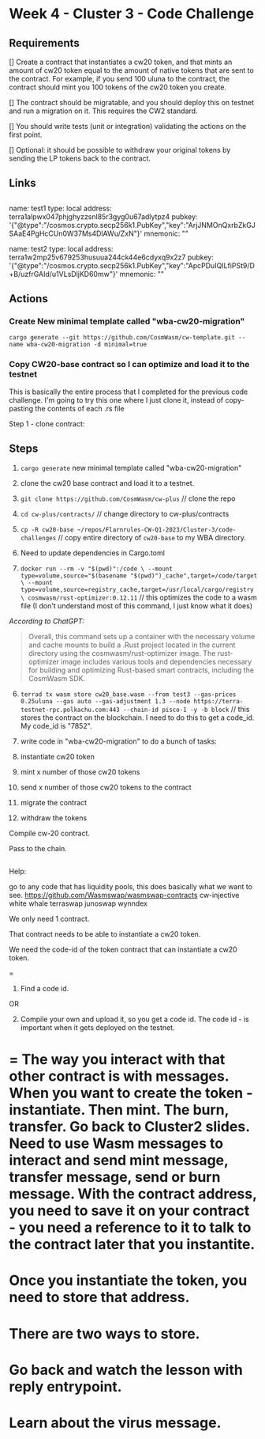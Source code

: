 # Week 4 - Cluster 3 - Code Challenge

## Requirements

[] Create a contract that instantiates a cw20 token, and that mints an amount of cw20 token equal to the amount of native tokens that are sent to the contract. For example, if you send 100 uluna to the contract, the contract should mint you 100 tokens of the cw20 token you create. 

[] The contract should be migratable, and you should deploy this on testnet and run a migration on it. This requires the CW2 standard.

[] You should write tests (unit or integration) validating the actions on the first point. 

[] Optional: it should be possible to withdraw your original tokens by sending the LP tokens back to the contract.

## Links

##

name: test1
  type: local
  address: terra1alpwx047phjghyzzsnl85r3gyg0u67adlytpz4
  pubkey: '{"@type":"/cosmos.crypto.secp256k1.PubKey","key":"ArjJNMOnQxrbZkGJSAaE4PgHcCUn0W37Ms4DlAWu/ZxN"}'
  mnemonic: ""


name: test2
  type: local
  address: terra1w2mp25v679253husuua244ck44e6cdyxq9x2z7
  pubkey: '{"@type":"/cosmos.crypto.secp256k1.PubKey","key":"ApcPDuIQILfiPSt9/D+B/uzfrGAId/u1VLsDljKD60mw"}'
  mnemonic: ""




## Actions

### Create New minimal template called "wba-cw20-migration"

`cargo generate --git https://github.com/CosmWasm/cw-template.git --name wba-cw20-migration -d minimal=true`

### Copy CW20-base contract so I can optimize and load it to the testnet

This is basically the entire process that I completed for the previous code challenge. I'm going to try this one where I just clone it, instead of copy-pasting the contents of each .rs file

Step 1 - clone contract: 

## Steps

1. `cargo generate` new minimal template called "wba-cw20-migration"

2. clone the cw20 base contract and load it to a testnet.
  1. `git clone https://github.com/CosmWasm/cw-plus` // clone the repo
  2. `cd cw-plus/contracts/` // change directory to cw-plus/contracts
  3. `cp -R cw20-base ~/repos/Flarnrules-CW-Q1-2023/Cluster-3/code-challenges` // copy entire directory of `cw20-base` to my WBA directory.
  4. Need to update dependencies in Cargo.toml 
  5. `docker run --rm -v "$(pwd)":/code \
  --mount type=volume,source="$(basename "$(pwd)")_cache",target=/code/target \
  --mount type=volume,source=registry_cache,target=/usr/local/cargo/registry \
  cosmwasm/rust-optimizer:0.12.11` // this optimizes the code to a wasm file (I don't understand most of this command, I just know what it does)

  *According to ChatGPT:* 
  
  >Overall, this command sets up a container with the necessary volume and cache mounts to build a .Rust project located in the current directory using the cosmwasm/rust-optimizer image. The rust-optimizer image includes various tools and dependencies necessary for building and optimizing Rust-based smart contracts, including the CosmWasm SDK.

  6. `terrad tx wasm store cw20_base.wasm --from test3 --gas-prices 0.25uluna --gas auto --gas-adjustment 1.3 --node https://terra-testnet-rpc.polkachu.com:443 --chain-id pisco-1 -y -b block` // this stores the contract on the blockchain. I need to do this to get a code_id. My code_id is "7852".

3. write code in "wba-cw20-migration" to do a bunch of tasks:
  1. instantiate cw20 token
  2. mint x number of those cw20 tokens
  3. send x number of those cw20 tokens to the contract

3. migrate the contract

4. withdraw the tokens


Compile cw-20 contract.

Pass to the chain.

##

Help:

go to any code that has liquidity pools, this does basically what we want to see.
https://github.com/Wasmswap/wasmswap-contracts
cw-injective  
white whale
terraswap
junoswap
wynndex

We only need 1 contract.

That contract needs to be able to instantiate a cw20 token.

We need the code-id of the token contract that can instantiate a cw20 token.

=
1. Find a code id.

OR

2. Compile your own and upload it, so you get a code id.
The code id - is important when it gets deployed on the testnet.

=
The way you interact with that other contract is with messages.
When you want to create the token - instantiate.
Then mint.
The burn, transfer.
Go back to Cluster2 slides.
Need to use Wasm messages to interact and send mint message, transfer message, send or burn message.
With the contract address, you need to save it on your contract - you need a reference to it to talk to the contract later that you instantite.
=
Once you instantiate the token, you need to store that address.
=
There are two ways to store.
=
Go back and watch the lesson with reply entrypoint.
=
Learn about the virus message.
=
